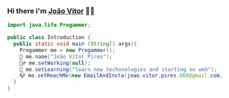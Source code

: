 ### Hi there i'm [João Vitor](https://github.com/JaumVitor) 👨‍💻

```java
import java.life.Progammer; 

public class Introduction {
  public static void main (String[] args){
    Progammer me = new Progammer(); 
    🧑 me.name("João Vitor Pires");
    🏊‍♂️ me.setWorking(null);
    👶 me.setLearning("learn new techonologies and starting on web");
    📪 me.setReachMe(new EmailAndInsta(joao.vitor.pires.060@gmail.com, "insta/jaum.vitor_kng"));
  }
}
```
